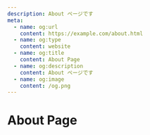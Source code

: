```yaml
---
description: About ページです
meta:
  - name: og:url
    content: https://example.com/about.html
  - name: og:type
    content: website
  - name: og:title
    content: About Page
  - name: og:description
    content: About ページです
  - name: og:image
    content: /og.png
---
```


# About Page